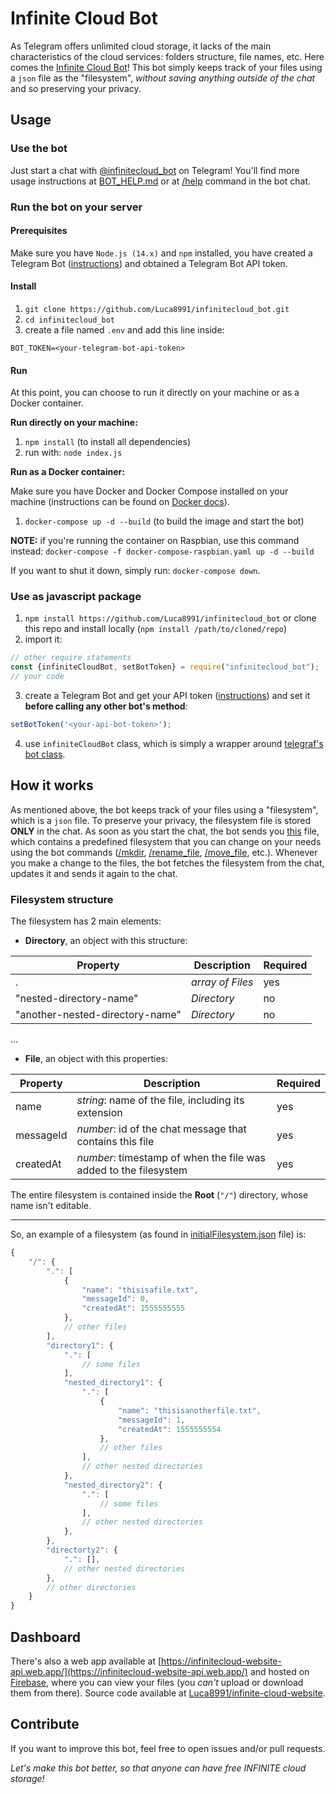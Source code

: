 # Infinite Cloud Bot
As Telegram offers unlimited cloud storage, it lacks of the main characteristics of the cloud services: folders structure, file names, etc.
Here comes the [Infinite Cloud Bot](https://t.me/infinitecloud_bot)! This bot simply keeps track of your files using a `json` file as the "filesystem", _without saving anything outside of the chat_ and so preserving your privacy.

## Usage
### Use the bot
Just start a chat with [@infinitecloud_bot](https://t.me/infinitecloud_bot) on Telegram! You'll find more usage instructions at [BOT_HELP.md](res/BOT_HELP.md) or at [/help]() command in the bot chat.

### Run the bot on your server
#### Prerequisites
Make sure you have `Node.js (14.x)` and `npm` installed, you have created a Telegram Bot ([instructions](https://core.telegram.org/bots#3-how-do-i-create-a-bot)) and obtained a Telegram Bot API token.
#### Install
1. `git clone https://github.com/Luca8991/infinitecloud_bot.git`
2. `cd infinitecloud_bot`
3. create a file named `.env` and add this line inside:
```
BOT_TOKEN=<your-telegram-bot-api-token>
```

#### Run

At this point, you can choose to run it directly on your machine or as a Docker container.

**Run directly on your machine:**

1. `npm install` (to install all dependencies)
2. run with: `node index.js`

**Run as a Docker container:**

Make sure you have Docker and Docker Compose installed on your machine (instructions can be found on [Docker docs](https://docs.docker.com/)).

1. `docker-compose up -d --build` (to build the image and start the bot)

**NOTE:** if you're running the container on Raspbian, use this command instead: `docker-compose -f docker-compose-raspbian.yaml up -d --build`

If you want to shut it down, simply run: `docker-compose down`.

### Use as javascript package
1. `npm install https://github.com/Luca8991/infinitecloud_bot` or clone this repo and install locally (`npm install /path/to/cloned/repo`)
2. import it:
```javascript
// other require statements
const {infiniteCloudBot, setBotToken} = require("infinitecloud_bot");
// your code
```
3. create a Telegram Bot and get your API token ([instructions](https://core.telegram.org/bots#3-how-do-i-create-a-bot)) and set it **before calling any other bot's method**:
```javascript
setBotToken('<your-api-bot-token>');
```
4. use `infiniteCloudBot` class, which is simply a wrapper around [telegraf's bot class](https://telegraf.js.org/classes/telegraf.html).

## How it works
As mentioned above, the bot keeps track of your files using a "filesystem", which is a `json` file. To preserve your privacy, the filesystem file is stored **ONLY** in the chat.
As soon as you start the chat, the bot sends you [this](res/initialFilesystem.json) file, which contains a predefined filesystem that you can change on your needs using the bot commands ([/mkdir](), [/rename_file](), [/move_file](), etc.).
Whenever you make a change to the files, the bot fetches the filesystem from the chat, updates it and sends it again to the chat.
### Filesystem structure
The filesystem has 2 main elements:
- **Directory**, an object with this structure:

| Property | Description | Required |
|--|--|--|
| . | _array of Files_ | yes |
| "nested-directory-name" | _Directory_ | no |
| "another-nested-directory-name" | _Directory_ | no |
...

- **File**, an object with this properties:

| Property | Description | Required |
|--|--|--|
| name | _string_: name of the file, including its extension | yes |
| messageId | _number_: id of the chat message that contains this file | yes |
| createdAt | _number_: timestamp of when the file was added to the filesystem | yes |

The entire filesystem is contained inside the **Root** (`"/"`) directory, whose name isn't editable.

---
So, an example of a filesystem (as found in [initialFilesystem.json](res/initialFilesystem.json) file) is:
```javascript
{
    "/": {
        ".": [
            {
                "name": "thisisafile.txt",
                "messageId": 0,
                "createdAt": 1555555555
            },
            // other files
        ],
        "directory1": {
            ".": [
                // some files
            ],
            "nested_directory1": {
                ".": [
                    {
                        "name": "thisisanotherfile.txt",
                        "messageId": 1,
                        "createdAt": 1555555554
                    },
                    // other files
                ],
                // other nested directories
            },
            "nested_directory2": {
                ".": [
                    // some files
                ],
                // other nested directories
            },
        },
        "directorty2": {
            ".": [],
            // other nested directories
        },
        // other directories
    }
}
```

## Dashboard
There's also a web app available at [https://infinitecloud-website-api.web.app/](https://infinitecloud-website-api.web.app/) and hosted on [Firebase](https://firebase.google.com/), where you can view your files (you _can't_ upload or download them from there). Source code available at [Luca8991/infinite-cloud-website](https://github.com/Luca8991/infinite-cloud-website).

## Contribute
If you want to improve this bot, feel free to open issues and/or pull requests.

_Let's make this bot better, so that anyone can have free INFINITE cloud storage!_